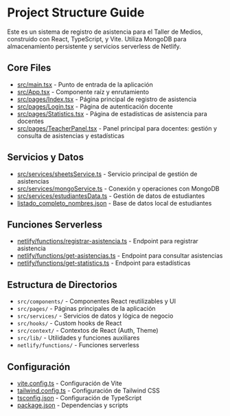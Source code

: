# Project Structure Guide

Este es un sistema de registro de asistencia para el Taller de Medios, construido con React, TypeScript, y Vite. Utiliza MongoDB para almacenamiento persistente y servicios serverless de Netlify.

## Core Files
- [src/main.tsx](mdc:src/main.tsx) - Punto de entrada de la aplicación
- [src/App.tsx](mdc:src/App.tsx) - Componente raíz y enrutamiento
- [src/pages/Index.tsx](mdc:src/pages/Index.tsx) - Página principal de registro de asistencia
- [src/pages/Login.tsx](mdc:src/pages/Login.tsx) - Página de autenticación docente
- [src/pages/Statistics.tsx](mdc:src/pages/Statistics.tsx) - Página de estadísticas de asistencia para docentes
- [src/pages/TeacherPanel.tsx](mdc:src/pages/TeacherPanel.tsx) - Panel principal para docentes: gestión y consulta de asistencias y estadísticas

## Servicios y Datos
- [src/services/sheetsService.ts](mdc:src/services/sheetsService.ts) - Servicio principal de gestión de asistencias
- [src/services/mongoService.ts](mdc:src/services/mongoService.ts) - Conexión y operaciones con MongoDB
- [src/services/estudiantesData.ts](mdc:src/services/estudiantesData.ts) - Gestión de datos de estudiantes
- [listado_completo_nombres.json](mdc:listado_completo_nombres.json) - Base de datos local de estudiantes

## Funciones Serverless
- [netlify/functions/registrar-asistencia.ts](mdc:netlify/functions/registrar-asistencia.ts) - Endpoint para registrar asistencia
- [netlify/functions/get-asistencias.ts](mdc:netlify/functions/get-asistencias.ts) - Endpoint para consultar asistencias
- [netlify/functions/get-statistics.ts](mdc:netlify/functions/get-statistics.ts) - Endpoint para estadísticas

## Estructura de Directorios
- `src/components/` - Componentes React reutilizables y UI
- `src/pages/` - Páginas principales de la aplicación
- `src/services/` - Servicios de datos y lógica de negocio
- `src/hooks/` - Custom hooks de React
- `src/context/` - Contextos de React (Auth, Theme)
- `src/lib/` - Utilidades y funciones auxiliares
- `netlify/functions/` - Funciones serverless

## Configuración
- [vite.config.ts](mdc:vite.config.ts) - Configuración de Vite
- [tailwind.config.ts](mdc:tailwind.config.ts) - Configuración de Tailwind CSS
- [tsconfig.json](mdc:tsconfig.json) - Configuración de TypeScript
- [package.json](mdc:package.json) - Dependencias y scripts 